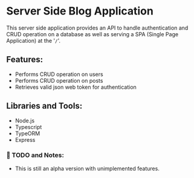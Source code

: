 # Server Side Blog Application

This server side application provides an API to handle authentication and CRUD operation on a database as well as serving a SPA (Single Page Application) at the '`/`'.

## Features:

- Performs CRUD operation on users
- Performs CRUD operation on posts
- Retrieves valid json web token for authentication

## Libraries and Tools:

- Node.js
- Typescript
- TypeORM
- Express

### 🚧 TODO and Notes:

- This is still an alpha version with unimplemented features.
